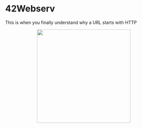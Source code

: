 # 42Webserv
This is when you finally understand why a URL starts with HTTP

<p align="center">
  <img src="https://github.com/ejaee/42Webserv/assets/87407504/b6d98217-ff78-4378-8d80-a1342ceb9e3e" width="300" height="300">
</p>



